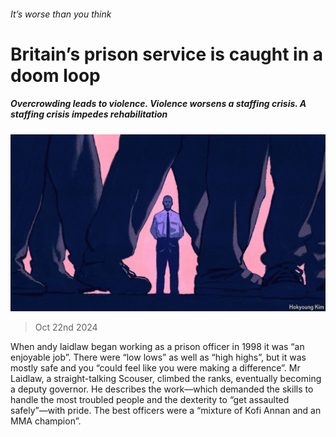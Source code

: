 ###### It’s worse than you think

# Britain’s prison service is caught in a doom loop 

##### Overcrowding leads to violence. Violence worsens a staffing crisis. A staffing crisis impedes rehabilitation 

![image](images/20241026_BRD002.jpg) 

> Oct 22nd 2024 

When andy laidlaw began working as a prison officer in 1998 it was “an enjoyable job”. There were “low lows” as well as “high highs”, but it was mostly safe and you “could feel like you were making a difference”. Mr Laidlaw, a straight-talking Scouser, climbed the ranks, eventually becoming a deputy governor. He describes the work—which demanded the skills to handle the most troubled people and the dexterity to “get assaulted safely”—with pride. The best officers were a “mixture of Kofi Annan and an MMA champion”. 

